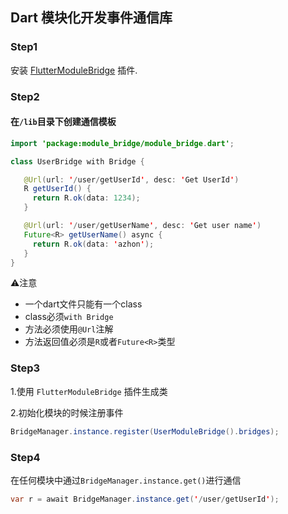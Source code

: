 ## Dart 模块化开发事件通信库

### Step1

安装 [FlutterModuleBridge](https://plugins.jetbrains.com/plugin/6351-dart) 插件.

### Step2
#### 在`/lib`目录下创建通信模板

```java
import 'package:module_bridge/module_bridge.dart';

class UserBridge with Bridge {

   @Url(url: '/user/getUserId', desc: 'Get UserId')
   R getUserId() {
     return R.ok(data: 1234);
   }

   @Url(url: '/user/getUserName', desc: 'Get user name')
   Future<R> getUserName() async {
     return R.ok(data: 'azhon');
   }
}
```
⚠️注意
- 一个dart文件只能有一个class
- class必须`with Bridge`
- 方法必须使用`@Url`注解
- 方法返回值必须是`R`或者`Future<R>`类型

### Step3

1.使用 `FlutterModuleBridge` 插件生成类

2.初始化模块的时候注册事件

```java
BridgeManager.instance.register(UserModuleBridge().bridges);
```

### Step4
在任何模块中通过`BridgeManager.instance.get()`进行通信

```java
var r = await BridgeManager.instance.get('/user/getUserId');
```

